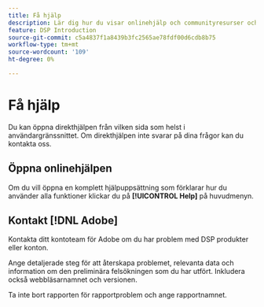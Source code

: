 ```yaml
---
title: Få hjälp
description: Lär dig hur du visar onlinehjälp och communityresurser och hur du får teknisk support.
feature: DSP Introduction
source-git-commit: c5a4837f1a8439b3fc2565ae78fdf00d6cdb8b75
workflow-type: tm+mt
source-wordcount: '109'
ht-degree: 0%

---
```


# Få hjälp

Du kan öppna direkthjälpen från vilken sida som helst i användargränssnittet. Om direkthjälpen inte svarar på dina frågor kan du kontakta oss.

## Öppna onlinehjälpen

Om du vill öppna en komplett hjälpuppsättning som förklarar hur du använder alla funktioner klickar du på **[!UICONTROL Help]** på huvudmenyn.

<!--
## Ask the Adobe Advertising community

Look for answers to your questions in the [Adobe Advertising community forums](https://experienceleaguecommunities.adobe.com/t5/adobe-advertising/ct-p/adobe-advertising-cloud-community).
-->

## Kontakt [!DNL Adobe]

Kontakta ditt kontoteam för Adobe om du har problem med DSP produkter eller konton.

Ange detaljerade steg för att återskapa problemet, relevanta data och information om den preliminära felsökningen som du har utfört. Inkludera också webbläsarnamnet och versionen.

Ta inte bort rapporten för rapportproblem och ange rapportnamnet.

